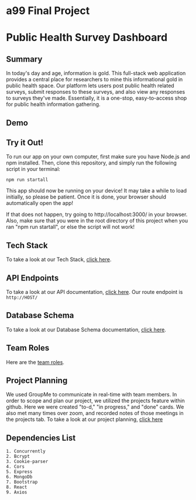 # a99 Final Project

# Public Health Survey Dashboard

## Summary 

In today's day and age, information is gold. This full-stack web application provides a central place for researchers to mine this informational gold in public health space. Our platform lets users post public health related surveys, submit responses to these surveys, and also view any responses to surveys they've made. Essentially, it is a one-stop, easy-to-access shop for public health information gathering.

## Demo

## Try it Out!
To run our app on your own computer, first make sure you have Node.js and npm installed. Then, clone this repository, and simply run the following script in your terminal:
```
npm run startall
```
This app should now be running on your device! It may take a while to load initially, so please be patient. Once it is done, your browser should automatically open the app! 

If that does not happen, try going to http://localhost:3000/ in your browser. Also, make sure that you were in the root directory of this project when you ran "npm run startall", or else the script will not work!

## Tech Stack

To take a look at our Tech Stack, [click here](https://github.com/comp426-2022-spring/a99-rigel/blob/main/docs/tech-stack.md).

## API Endpoints

To take a look at our API documentation, [click here](https://github.com/comp426-2022-spring/a99-rigel/blob/main/docs/api-endpoints.md). Our route endpoint is ```http://HOST/```

## Database Schema

To take a look at our Database Schema documentation, [click here](https://github.com/comp426-2022-spring/a99-rigel/blob/main/docs/database-schema.md).

## Team Roles

Here are the [team roles](https://github.com/comp426-2022-spring/a99-rigel/blob/main/docs/team-roles.md).

## Project Planning

We used GroupMe to communicate in real-time with team members. In order to scope and plan our project, we utilized the projects feature within github. Here we were created "to-d," "in progress," and "done" cards. We also met many times over zoom, and recorded notes of those meetings in the projects tab. To take a look at our project planning, [click here](https://github.com/comp426-2022-spring/a99-rigel/projects/1)

## Dependencies List
    1. Concurrently
    2. Bcrypt
    3. Cookie-parser
    4. Cors
    5. Express
    6. MongoDb
    7. Bootstrap
    8. React
    9. Axios
